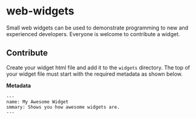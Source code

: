 # web-widgets
Small web widgets can be used to demonstrate programming to new and experienced developers. Everyone is welcome to contribute a widget.


## Contribute
Create your widget html file and add it to the `widgets` directory. The top of your widget file must start with the required metadata as shown below.

**Metadata**
```
---
name: My Awesome Widget
smmary: Shows you how awesome widgets are.
---


```
